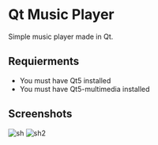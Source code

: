 # Qt Music Player

Simple music player made in Qt.

## Requierments
* You must have Qt5 installed
* You must have Qt5-multimedia installed

## Screenshots

![sh](http://i.imgur.com/vQWAJIf.png)
![sh2](http://i.imgur.com/98nD251.png)
